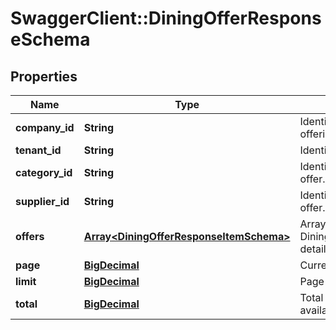 # SwaggerClient::DiningOfferResponseSchema

## Properties
Name | Type | Description | Notes
------------ | ------------- | ------------- | -------------
**company_id** | **String** | Identifier for the company offering the rental. | [optional] 
**tenant_id** | **String** | Identifier for the tenant. | [optional] 
**category_id** | **String** | Identifier for the category of the offer. | [optional] 
**supplier_id** | **String** | Identifier for the supplier of the offer. | [optional] 
**offers** | [**Array&lt;DiningOfferResponseItemSchema&gt;**](DiningOfferResponseItemSchema.md) | Array of DiningOfferResponseItemSchema detailing individual car offers. | [optional] 
**page** | [**BigDecimal**](BigDecimal.md) | Current page in pagination. | [optional] 
**limit** | [**BigDecimal**](BigDecimal.md) | Page size in pagination. | [optional] 
**total** | [**BigDecimal**](BigDecimal.md) | Total number of records available. | [optional] 

